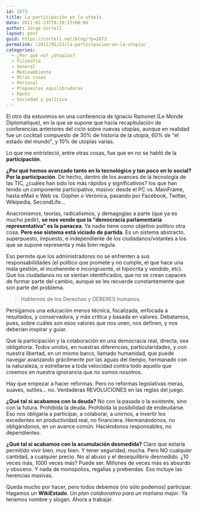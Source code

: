 ```yaml
---
id: 2873
title: La participación en la utopía
date: 2011-01-23T19:20:17+00:00
author: Jorge Cortell
layout: post
guid: https://cortell.net/blog/?p=2873
permalink: /2011/01/23/la-participacion-en-la-utopia/
categories:
  - ¿Por qué no? ¿Utopías?
  - Filosofí­a
  - General
  - Medioambiente
  - Otras cosas
  - Personal
  - Propuestas equilibradoras
  - Rants
  - Sociedad y polí­tica
---
```

El otro día estuvimos en una conferencia de Ignacio Ramonet (Le Monde Diplomatique), en la que se supone que hacía recapitulación de conferencias anteriores del ciclo sobre nuevas utopías, aunque en realidad fue un cocktail compuesto de 30% de historia de la utopía, 60% de "el estado del mundo", y 10% de utopías varias.

Lo que me entristeció, entre otras cosas, fue que en no se habló de la **participación**.

**¿Por qué hemos avanzado tanto en lo tecnológico y tan poco en lo social? Por la participación**. De hecho, dentro de los avances de la tecnología de las TIC, ¿cuáles han sido los más rápidos y significativos? los que han tenido un componente participativo, masivo: desde el PC vs. MainFrame, hasta eMail o Web vs. Gopher o Verónica, pasando por Facebook, Twitter, Wikipedia, SecondLife...

Anacronismos, teorías, radicalismos, y demagogias a parte (que ya es mucho pedir), **se nos vende que la "democracia parlamentaria representativa" es la panacea**. Ya nadie tiene como objetivo político otra cosa. **Pero ese sistema está viciado de partida**. Es un sistema abstracto, superpuesto, impuesto, e independiente de los ciudadanos/votantes a los que se supone representa y más bien regula.

Eso permite que los administradores no se enfrenten a sus responsabilidades (el político que promete y no cumple, el que hace una mala gestión, el incoherente e incongruente, el hipócrita y vendido, etc). Que los ciudadanos no se sientan identificados, que no se crean capaces de formar parte del cambio, aunque se les recuerde constantemente que son parte del problema.

> Hablemos de los Derechos y DEBERES humanos.

Persigamos una educación menos técnica, focalizada, enfocada a resultados, y conservadora, y más crítica y basada en valores. Debatamos, pues, sobre cuáles son esos valores que nos unen, nos definen, y nos deberían inspirar y guiar.

Que la participación y la colaboración en una democracia real, directa, sea obligatoria. Todos unidos, en nuestras diferencias, particularidades, y con nuestra libertad, en un mismo barco, llamado humanidad, que puede navegar avanzando grácilmente por las aguas del tiempo, hermanado con la naturaleza, o estrellarse a toda velocidad contra todo aquello que creemos en nuestra ignorancia que no somos nosotros.

Hay que empezar a hacer reformas. Pero no reformas legislativas meras, suaves, sutiles... no. Verdaderas REVOLUCIONES en las reglas del juego.

**¿Qué tal si acabamos con la deuda?** No con la pasada o la existente, sino con la futura. Prohibida la deuda. Prohibida la posibilidad de endeudarse. Eso nos obligaría a participar, a colaborar, a unirnos, a invertir los excedentes en productividad real, no financiera. Hermanándonos, no obligándonos, en un avance común. Haciéndonos responsables, no dependientes.

**¿Qué tal si acabamos con la acumulación desmedida?** Claro que estaría permitido vivir bien, muy bien. Y tener seguridad, mucha. Pero NO cualquier cantidad, a cualquier precio. No al abuso y el desequilibrio desmedido. ¿10 veces más, 1000 veces más? Puede ser. Millones de veces más es absurdo y obsceno. Y nada de monopolios, regalías y prebendas. Eso incluye las herencias masivas.

Queda mucho por hacer, pero todos debemos (no sólo podemos) participar. Hagamos un **WikiEstado**. _Un plan colaborativo para un mañana mejor_. Ya tenemos nombre y slogan. Ahora a trabajar.